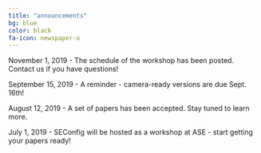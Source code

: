```yaml
---
title: "announcements"
bg: blue
color: black
fa-icon: newspaper-o
---
```


November 1, 2019 - The schedule of the workshop has been posted. Contact us if you have questions!

September 15, 2019 - A reminder - camera-ready versions are due Sept. 16th!

August 12, 2019 - A set of papers has been accepted. Stay tuned to learn more.

July 1, 2019 - SEConfig will be hosted as a workshop at ASE - start getting your papers ready!
